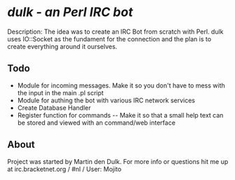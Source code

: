 # _dulk - an Perl IRC bot_
Description: The idea was to create an IRC Bot from scratch with Perl. dulk uses IO::Socket as the fundament for the connection and the plan is to create everything around it ourselves.

## Todo
- Module for incoming messages. Make it so you don't have to mess with the input in the main .pl script
- Module for authing the bot with various IRC network services
- Create Database Handler
- Register function for commands
-- Make it so that a small help text can be stored and viewed with an command/web interface

## About
Project was started by Martin den Dulk. For more info or questions hit me up at irc.bracketnet.org / #nl / User: Mojito
